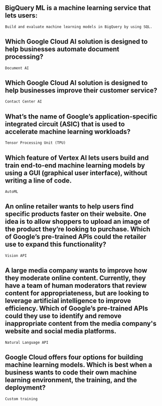 ## BigQuery ML is a machine learning service that lets users:

```
Build and evaluate machine learning models in BigQuery by using SQL.
```

## Which Google Cloud AI solution is designed to help businesses automate document processing?

```
Document AI
```

## Which Google Cloud AI solution is designed to help businesses improve their customer service?

```
Contact Center AI
```

## What’s the name of Google’s application-specific integrated circuit (ASIC) that is used to accelerate machine learning workloads?

```
Tensor Processing Unit (TPU)
```

## Which feature of Vertex AI lets users build and train end-to-end machine learning models by using a GUI (graphical user interface), without writing a line of code.

```
AutoML
```

## An online retailer wants to help users find specific products faster on their website. One idea is to allow shoppers to upload an image of the product they’re looking to purchase. Which of Google’s pre-trained APIs could the retailer use to expand this functionality?

```
Vision API
```

## A large media company wants to improve how they moderate online content. Currently, they have a team of human moderators that review content for appropriateness, but are looking to leverage artificial intelligence to improve efficiency. Which of Google’s pre-trained APIs could they use to identify and remove inappropriate content from the media company's website and social media platforms.

```
Natural Language API
```

## Google Cloud offers four options for building machine learning models. Which is best when a business wants to code their own machine learning environment, the training, and the deployment?

```
Custom training
```
